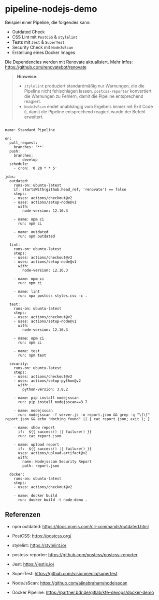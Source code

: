 # pipeline-nodejs-demo

Beispiel einer Pipeline, die folgendes kann:
 - Outdated Check
 - CSS Lint mit `PostCSS` & `stylelint`
 - Tests mit `Jest` & `SuperTest`
 - Security Check mit `NodeJsScan`
 - Erstellung eines Docker Images

Die Dependencies werden mit Renovate aktualisiert. Mehr Infos: https://github.com/renovatebot/renovate


> **Hinweise**: 
> - `stylelint` produziert standardmäßig nur Warnungen, die die Pipeline nicht fehlschlagen lassen. `postcss-reporter` konvertiert die Warnungen zu Fehlern, damit die Pipeline entsprechend reagiert.
> - `NodeJsScan` endet unabhängig vom Ergebnis immer mit Exit Code `0`, damit die Pipeline entsprechend reagiert wurde der Befehl erweitert.

```
  
name: Standard Pipeline

on:
  pull_request:
    branches: '**'
  push:
    branches:
      - develop
  schedule:
    - cron: '0 20 * * 5'

jobs:
  outdated:
    runs-on: ubuntu-latest
    if: startsWith(github.head_ref, 'renovate') == false
    steps:
    - uses: actions/checkout@v2
    - uses: actions/setup-node@v1
      with:
        node-version: 12.16.3

    - name: npm ci
      run: npm ci

    - name: outdated
      run: npm outdated

  lint:
    runs-on: ubuntu-latest
    steps:
    - uses: actions/checkout@v2
    - uses: actions/setup-node@v1
      with:
        node-version: 12.16.3
        
    - name: npm ci
      run: npm ci

    - name: lint
      run: npx postcss styles.css -c .

  test:
    runs-on: ubuntu-latest
    steps:
    - uses: actions/checkout@v2
    - uses: actions/setup-node@v1
      with:
        node-version: 12.16.3
        
    - name: npm ci
      run: npm ci

    - name: test
      run: npm test

  security:
    runs-on: ubuntu-latest
    steps:
    - uses: actions/checkout@v2
    - uses: actions/setup-python@v2
      with:
        python-version: 3.8.2

    - name: pip install nodejsscan
      run: pip install nodejsscan==3.7

    - name: nodejsscan
      run: nodejsscan -f server.js -o report.json && grep -q "\[\]" report.json && echo "Nothing found" || { cat report.json; exit 1; }

    - name: show report
      if:  ${{ success() || failure() }}
      run: cat report.json

    - name: upload report
      if:  ${{ success() || failure() }}
      uses: actions/upload-artifact@v2
      with:
        name: Nodejsscan Security Report
        path: report.json

  docker:
    runs-on: ubuntu-latest
    steps:
    - uses: actions/checkout@v2

    - name: docker build
      run: docker build -t node-demo .
```

## Referenzen
- npm outdated: https://docs.npmjs.com/cli-commands/outdated.html
- PostCSS: https://postcss.org/
- stylelint: https://stylelint.io/
- postcss-reporter: https://github.com/postcss/postcss-reporter
- Jest: https://jestjs.io/
- SuperTest: https://github.com/visionmedia/supertest
- NodeJsScan: https://github.com/ajinabraham/nodejsscan

- Docker Pipeline: https://partner.bdr.de/gitlab/kfe-devops/docker-demo
